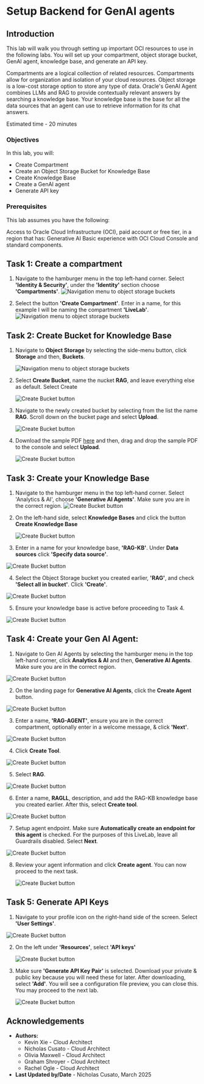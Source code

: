 # Setup Backend for GenAI agents

## Introduction
This lab will walk you through setting up important OCI resources to use in the following labs. You will set up your compartment, object storage bucket, GenAI agent, knowledge base, and generate an API key. 

Compartments are a logical collection of related resources. Compartments allow for organization and isolation of your cloud resources. Object storage is a low-cost storage option to store any type of data. Oracle's GenAI Agent combines LLMs and RAG to provide contextually relevant answers by searching a knowledge base. Your knowledge base is the base for all the data sources that an agent can use to retrieve information for its chat answers.

Estimated time - 20 minutes

### Objectives

In this lab, you will:
* Create Compartment
* Create an Object Storage Bucket for Knowledge Base
* Create Knowledge Base
* Create a GenAI agent
* Generate API key

### Prerequisites

This lab assumes you have the following:

Access to Oracle Cloud Infrastructure (OCI), paid account or free tier, in a region that has:
Generative AI
Basic experience with OCI Cloud Console and standard components.

## Task 1: Create a compartment

1. Navigate to the hamburger menu in the top left-hand corner. Select **'Identity & Security'**, under the **'Identity'** section choose **'Compartments'**.
   	![Navigation menu to object storage buckets](./images/Compartment.png  "")

2. Select the button **'Create Compartment'**. Enter in a name, for this example I will be naming the compartment **'LiveLab'**.
	![Navigation menu to object storage buckets](./images/CreateCompartment.png  "")

## Task 2: Create Bucket for Knowledge Base

1. Navigate to **Object Storage** by selecting the side-menu button, click **Storage** and then, **Buckets**.

	![Navigation menu to object storage buckets](./images/nav-buckets.png  "")

2. Select **Create Bucket**, name the nucket **RAG**, and leave everything else as default. Select Create

	![Create Bucket button](./images/create-bucket.png "")

3. Navigate to the newly created bucket by selecting from the list the name **RAG**. Scroll down on the bucket page and select **Upload**. 

	![Create Bucket button](./images/upload-pdf.png "")

4. Download the sample PDF [here](https://orasenatdpltsecitom03.objectstorage.us-phoenix-1.oci.customer-oci.com/p/ZtYD0BzBps8w3O2sYzLvnync2uSXfZk9SHSHdpaZAMnlxIVpVAEiGY4wmMKSZVEE/n/orasenatdpltsecitom03/b/RAG/o/OCI%20Dedicated%20Region%20At-A-Glance.pdf) and then, drag and drop the sample PDF to the console and select **Upload**.

	![Create Bucket button](./images/drop-pdf-upload.png "")

## Task 3: Create your Knowledge Base

1. Navigate to the hamburger menu in the top left-hand corner. Select 'Analytics & AI', choose **'Generative AI Agents'**. Make sure you are in the correct region.
![Create Bucket button](./images/NavigateAIAgent.png "")

2. On the left-hand side, select **Knowledge Bases** and click the button **Create Knowledge Base**

   ![Create Bucket button](./images/createknowledgebase.png "")

3. Enter in a name for your knowledge base, **'RAG-KB'**. Under **Data sources** click **'Specify data source'**.

![Create Bucket button](./images/NewKB.png "")

4. Select the Object Storage bucket you created earlier, **'RAG'**, and check **'Select all in bucket'**. Click **'Create'**.

![Create Bucket button](./images/DSKB.png "")

5. Ensure your knowledge base is active before proceeding to Task 4.

![Create Bucket button](./images/active.png "")

## Task 4: Create your Gen AI Agent: 

1. Navigate to Gen AI Agents by selecting the hamburger menu in the top left-hand corner, click **Analytics & AI** and then, **Generative AI Agents**. Make sure you are in the correct region.

![Create Bucket button](./images/NavigateAIAgent.png "")

2. On the landing page for **Generative AI Agents**, click the **Create Agent** button.

![Create Bucket button](./images/CreateAgent.png "")

3. Enter a name, **'RAG-AGENT'**, ensure you are in the correct compartment, optionally enter in a welcome message, & click **'Next'**.

![Create Bucket button](./images/agent.png "")

4. Click **Create Tool**.

![Create Bucket button](./images/click.png "")

5. Select **RAG**. 

![Create Bucket button](./images/rag.png "")

6. Enter a name, **RAGLL**, description, and add the RAG-KB knowledge base you created earlier. After this, select **Create tool**.

![Create Bucket button](./images/toolcreate.png "")   

7. Setup agent endpoint. Make sure **Automatically create an endpoint for this agent** is checked. For the purposes of this LiveLab, leave all Guardrails disabled. Select **Next**.

 ![Create Bucket button](./images/endpoint.png "") 

 8. Review your agent information and click **Create agent**. You can now proceed to the next task.

     ![Create Bucket button](./images/ffinishagent.png "") 
   
## Task 5: Generate API Keys

1. Navigate to your profile icon on the right-hand side of the screen. Select **'User Settings'**. 

![Create Bucket button](./images/profile.png "")

2. On the left under **'Resources'**, select **'API keys'**

   ![Create Bucket button](./images/API.png "")

3. Make sure **'Generate API Key Pair'** is selected. Download your private & public key because you will need these for later. After downloading, select **'Add'**. You will see a configuration file preview, you can close this. You may proceed to the next lab. 

      ![Create Bucket button](./images/gen.png "")


## Acknowledgements

* **Authors:**
	* Kevin Xie - Cloud Architect
	* Nicholas Cusato - Cloud Architect
	* Olivia Maxwell - Cloud Architect
	* Graham Shroyer - Cloud Architect
	* Rachel Ogle - Cloud Architect
* **Last Updated by/Date** - Nicholas Cusato, March 2025
